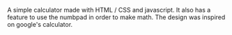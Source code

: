 A simple calculator made with HTML / CSS and javascript.
It also has a feature to use the numbpad in order to make math.
The design was inspired on google's calculator.
